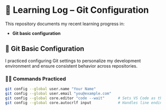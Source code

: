 # 📘 Learning Log – Git Configuration 

This repository documents my recent learning progress in:


- **Git basic configuration**



## 🔧 Git Basic Configuration

I practiced configuring Git settings to personalize my development environment and ensure consistent behavior across repositories.

### 🧑‍💻 Commands Practiced

```bash
git config --global user.name "Your Name"
git config --global user.email "you@example.com"
git config --global core.editor "code --wait"      # Sets VS Code as the default editor
git config --global core.autocrlf input            # Handles line endings on Unix/macOS


